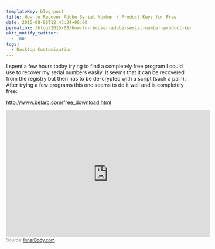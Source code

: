 ```yaml
---
templateKey: blog-post
title: How to Recover Adobe Serial Number / Product Keys for Free
date: 2015-08-06T12:45:34+00:00
permalink: /blog/2015/08/how-to-recover-adobe-serial-number-product-keys-for-free
aktt_notify_twitter:
  - 'no'
tags:
  - Desktop Customization
---
```


I spent a few hours today trying to find a completely free program I could use to recover my serial numbers easily. It seems that it can be recovered from the registry but then has to be de-crypted with a script (such a pain). After trying a few programs this one seems to do it well and is completely free:

http://www.belarc.com/free_download.html

<iframe src="https://dev.htdt.net/embed-map?maptype=state&mapfile=state-ranks.csv&geolocate=false&geolat=&geolng=" width="556" height="347" frameborder="0" scrolling="no"></iframe>
<div style="width:556px;font-size:12px;color:#888;">Source: <a href="https://www.innerbody.com">InnerBody.com</a></div>
